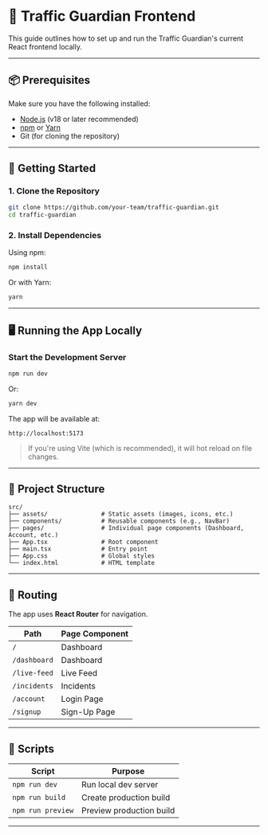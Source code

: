 
# 🚦 Traffic Guardian Frontend

This guide outlines how to set up and run the Traffic Guardian's current React frontend locally.

---

## 📦 Prerequisites

Make sure you have the following installed:

- [Node.js](https://nodejs.org/) (v18 or later recommended)
- [npm](https://www.npmjs.com/) or [Yarn](https://yarnpkg.com/)
- Git (for cloning the repository)

---

## 🚀 Getting Started

### 1. Clone the Repository

```bash
git clone https://github.com/your-team/traffic-guardian.git
cd traffic-guardian
````

### 2. Install Dependencies

Using npm:

```bash
npm install
```

Or with Yarn:

```bash
yarn
```

---

## 🖥️ Running the App Locally

### Start the Development Server

```bash
npm run dev
```

Or:

```bash
yarn dev
```

The app will be available at:

```
http://localhost:5173
```

> If you're using Vite (which is recommended), it will hot reload on file changes.

---

## 📁 Project Structure

```
src/
├── assets/               # Static assets (images, icons, etc.)
├── components/           # Reusable components (e.g., NavBar)
├── pages/                # Individual page components (Dashboard, Account, etc.)
├── App.tsx               # Root component
├── main.tsx              # Entry point
├── App.css               # Global styles
└── index.html            # HTML template
```

---

## 🔁 Routing

The app uses **React Router** for navigation.

| Path         | Page Component |
| ------------ | -------------- |
| `/`          | Dashboard      |
| `/dashboard` | Dashboard      |
| `/live-feed` | Live Feed      |
| `/incidents` | Incidents      |
| `/account`   | Login Page     |
| `/signup`    | Sign-Up Page   |

---
## 🧰 Scripts

| Script            | Purpose                  |
| ----------------- | ------------------------ |
| `npm run dev`     | Run local dev server     |
| `npm run build`   | Create production build  |
| `npm run preview` | Preview production build |

---
```
